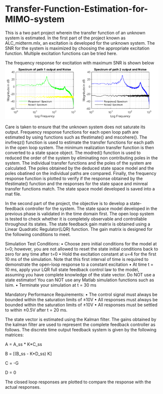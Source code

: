# Transfer-Function-Estimation-for-MIMO-system

This is a two part project wherein the transfer function of an unknown system is estimated.
In the first part of the project known as ALC_midterm.mlx, an excitation is developed for the unknown system.
The SNR for the system is maximized by choosing the appropriate excitation function. Multiple excitation functions can be tried here.

The frequency response for excitation with maximum SNR is shown below
![](EXCITATION_RESPONSE.png)

Care is taken to ensure that the unknown system does not saturate its output.
Frequency response functions for each open loop path are estimated by using functions such as tfestimate() and mscohere().
The invfreqz() function is used to estimate the transfer functions for each path in the open loop system. 
The minimum realization transfer function is then converted to a state space object. The modred() function is used to reduced the order of the system by eliminating non contributing poles in the system.
The individual transfer functions and the poles of the system are calculated. The poles obtained by the deduced state space model and the poles obatined on the individual paths are compared.
Finally, the frequency response function is plotted to verify if the response obtained by the tfestimate() function and the responses for the state space and minreal transfer functions match.
The state space model developed is saved into a mat file.

In the second part of the project, the objective is to develop a state-feedback controller for the system. 
The state space model developed in the previous phase is validated in the time domain first.
The open loop system is tested to check whether it is completely observable and controllable throughout its states.
The state feedback gain matrix is obtained using a Linear Quadratic Regulator(LQR) function. The gain matrix is designed for the following conditions to meet.

Simulation Test Conditions:
• Choose zero initial conditions for the model at t=0; however, you are not allowed to reset the state initial conditions back to zero for any time after t=0
• Hold the excitation constant at u=4 for the first 10 ms of the simulation. Note that this first interval of time is required to demonstrate the open-loop response to a constant excitation
• At time t = 10 ms, apply your LQR full state feedback control law to the model, assuming you have complete knowledge of the state vector. Do NOT use a state estimator! You can NOT use any Matlab simulation functions such as lsim.
• Terminate your simulation at t = 30 ms

Mandatory Performance Requirements:
• The control signal must always be bounded within the saturation limits of ±10V
• All responses must always be bounded within the saturation limits of ±10V
• All responses must be settled to within ±0.5V after t = 20 ms.

The state vector is estimated using the Kalman filter. The gains obtained by the kalman filter are used to represent the complete feedback controller as follows. 
The discrete time output feedback system is given by the following matrices:

A = A_ss * K*C_ss

B = [(B_ss - K*D_ss) K]

C = -G

D = 0

The closed loop responses are plotted to compare the response with the actual responses. 
